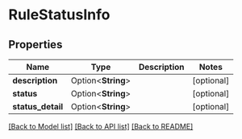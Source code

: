 # RuleStatusInfo

## Properties

Name | Type | Description | Notes
------------ | ------------- | ------------- | -------------
**description** | Option<**String**> |  | [optional]
**status** | Option<**String**> |  | [optional]
**status_detail** | Option<**String**> |  | [optional]

[[Back to Model list]](../README.md#documentation-for-models) [[Back to API list]](../README.md#documentation-for-api-endpoints) [[Back to README]](../README.md)


